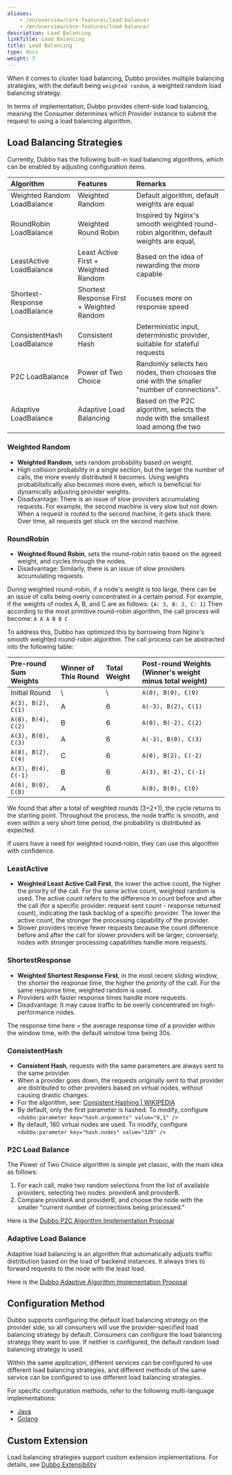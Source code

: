 ```yaml
---
aliases:
    - /en/overview/core-features/load-balance/
    - /en/overview/core-features/load-balance/
description: Load Balancing
linkTitle: Load Balancing
title: Load Balancing
type: docs
weight: 3
---
```




When it comes to cluster load balancing, Dubbo provides multiple balancing strategies, with the default being `weighted random`, a weighted random load balancing strategy.

In terms of implementation, Dubbo provides client-side load balancing, meaning the Consumer determines which Provider instance to submit the request to using a load balancing algorithm.

## Load Balancing Strategies
Currently, Dubbo has the following built-in load balancing algorithms, which can be enabled by adjusting configuration items.

| Algorithm                        | Features                    | Remarks                                            |
| :-------------------------- | :---------------------- | :---------------------------------------------- |
| Weighted Random LoadBalance           | Weighted Random                | Default algorithm, default weights are equal              |
| RoundRobin LoadBalance       | Weighted Round Robin                | Inspired by Nginx's smooth weighted round-robin algorithm, default weights are equal, |
| LeastActive LoadBalance      | Least Active First + Weighted Random | Based on the idea of rewarding the more capable                           |
| Shortest-Response LoadBalance | Shortest Response First + Weighted Random | Focuses more on response speed                             |
| ConsistentHash LoadBalance   | Consistent Hash             | Deterministic input, deterministic provider, suitable for stateful requests        |
| P2C LoadBalance   | Power of Two Choice    | Randomly selects two nodes, then chooses the one with the smaller "number of connections".         |
| Adaptive LoadBalance   | Adaptive Load Balancing       | Based on the P2C algorithm, selects the node with the smallest load among the two         |

### Weighted Random

* **Weighted Random**, sets random probability based on weight.
* High collision probability in a single section, but the larger the number of calls, the more evenly distributed it becomes. Using weights probabilistically also becomes more even, which is beneficial for dynamically adjusting provider weights.
* Disadvantage: There is an issue of slow providers accumulating requests. For example, the second machine is very slow but not down. When a request is routed to the second machine, it gets stuck there. Over time, all requests get stuck on the second machine.

### RoundRobin
* **Weighted Round Robin**, sets the round-robin ratio based on the agreed weight, and cycles through the nodes.
* Disadvantage: Similarly, there is an issue of slow providers accumulating requests.

During weighted round-robin, if a node's weight is too large, there can be an issue of calls being overly concentrated in a certain period.
For example, if the weights of nodes A, B, and C are as follows: `{A: 3, B: 2, C: 1}`
Then according to the most primitive round-robin algorithm, the call process will become: `A A A B B C`

To address this, Dubbo has optimized this by borrowing from Nginx's smooth weighted round-robin algorithm. The call process can be abstracted into the following table:

| Pre-round Sum Weights        | Winner of This Round | Total Weight | Post-round Weights (Winner's weight minus total weight) |
| :------------------ | :------- | :------- | :--------------------------- |
| Initial Round              | \        | \        | `A(0), B(0), C(0)`           |
| `A(3), B(2), C(1)`  | A        | 6        | `A(-3), B(2), C(1)`          |
| `A(0), B(4), C(2)`  | B        | 6        | `A(0), B(-2), C(2)`          |
| `A(3), B(0), C(3)`  | A        | 6        | `A(-3), B(0), C(3)`          |
| `A(0), B(2), C(4)`  | C        | 6        | `A(0), B(2), C(-2)`          |
| `A(3), B(4), C(-1)` | B        | 6        | `A(3), B(-2), C(-1)`         |
| `A(6), B(0), C(0)`  | A        | 6        | `A(0), B(0), C(0)`           |

We found that after a total of weighted rounds (3+2+1), the cycle returns to the starting point. Throughout the process, the node traffic is smooth, and even within a very short time period, the probability is distributed as expected.

If users have a need for weighted round-robin, they can use this algorithm with confidence.

### LeastActive
* **Weighted Least Active Call First**, the lower the active count, the higher the priority of the call. For the same active count, weighted random is used. The active count refers to the difference in count before and after the call (for a specific provider: request sent count - response returned count), indicating the task backlog of a specific provider. The lower the active count, the stronger the processing capability of the provider.
* Slower providers receive fewer requests because the count difference before and after the call for slower providers will be larger; conversely, nodes with stronger processing capabilities handle more requests.

### ShortestResponse
* **Weighted Shortest Response First**, in the most recent sliding window, the shorter the response time, the higher the priority of the call. For the same response time, weighted random is used.
* Providers with faster response times handle more requests.
* Disadvantage: It may cause traffic to be overly concentrated on high-performance nodes.

The response time here = the average response time of a provider within the window time, with the default window time being 30s.

### ConsistentHash
* **Consistent Hash**, requests with the same parameters are always sent to the same provider.
* When a provider goes down, the requests originally sent to that provider are distributed to other providers based on virtual nodes, without causing drastic changes.
* For the algorithm, see: [Consistent Hashing | WIKIPEDIA](http://en.wikipedia.org/wiki/Consistent_hashing)
* By default, only the first parameter is hashed. To modify, configure `<dubbo:parameter key="hash.arguments" value="0,1" />`
* By default, 160 virtual nodes are used. To modify, configure `<dubbo:parameter key="hash.nodes" value="320" />`

### P2C Load Balance
The Power of Two Choice algorithm is simple yet classic, with the main idea as follows:

1. For each call, make two random selections from the list of available providers, selecting two nodes: providerA and providerB.
2. Compare providerA and providerB, and choose the node with the smaller "current number of connections being processed."

Here is the [Dubbo P2C Algorithm Implementation Proposal](../../reference/proposals/heuristic-flow-control/#p2c算法)

### Adaptive Load Balance
Adaptive load balancing is an algorithm that automatically adjusts traffic distribution based on the load of backend instances. It always tries to forward requests to the node with the least load.

Here is the [Dubbo Adaptive Algorithm Implementation Proposal](../../reference/proposals/heuristic-flow-control/#adaptive算法)

## Configuration Method
Dubbo supports configuring the default load balancing strategy on the provider side, so all consumers will use the provider-specified load balancing strategy by default. Consumers can configure the load balancing strategy they want to use. If neither is configured, the default random load balancing strategy is used.

Within the same application, different services can be configured to use different load balancing strategies, and different methods of the same service can be configured to use different load balancing strategies.

For specific configuration methods, refer to the following multi-language implementations:

* [Java](../../mannual/java-sdk/advanced-features-and-usage/performance/loadbalance/#使用方式)
* [Golang](../../mannual/golang-sdk/)

## Custom Extension
Load balancing strategies support custom extension implementations. For details, see [Dubbo Extensibility](../extensibility)
